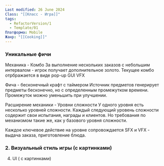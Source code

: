 ```yaml
---
Last modified: 26 June 2024
Class: "[[Класс - Игра]]"
tags:
  - RefactorVersion/1
  - Template/01
Платформа: Mobile
Жанр: "[[Cooking]]"
---
```

### Уникальные фичи
Механика - Комбо
	За выполнение нескольких заказов с небольшим интервалом - игрок получает дополнительное золото. Текущее комбо отрбражается в виде pop-up GUI VFX

Фича - бесконечный крафт с таймером
	Источник предметов генерирует предметы бесконечно, но с определенным промежутком времени. Промежуток можно уменьшить при улучшении.

Расширение механики - Уровни сложности 
	У одного уровня есть несколько уровней сложности. Каждый следующий уровень сложности содержит свои испытания, награды и клиентов. Но требования по механизмом такие же, как у базового уровня сложности.

Каждое ключевое действие на уровне сопровождается SFX и VFX - выдача заказа, приготовление блюда.

### 2. Визуальный стиль игры (с картинками)

4. UI ( с картинками)